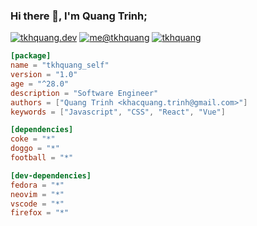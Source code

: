 ### Hi there 👋, I'm Quang Trinh;

[![tkhquang.dev](https://img.shields.io/static/v1?label=tkhquang.dev&message=%20&color=cyan&logo=&style=flat-square&logoColor=white)](https://tkhquang.dev)
[![me@tkhquang](https://img.shields.io/static/v1?label=me@tkhquang&message=%20&color=red&logo=gmail&style=flat-square&logoColor=white)](mailto:khacquang.trinh@gmail.com)
[![tkhquang](https://komarev.com/ghpvc/?username=tkhquang)](https://github.com/tkhquang)


```Cargo.toml
[package]
name = "tkhquang_self"
version = "1.0"
age = "^28.0"
description = "Software Engineer"
authors = ["Quang Trinh <khacquang.trinh@gmail.com>"]
keywords = ["Javascript", "CSS", "React", "Vue"]

[dependencies]
coke = "*"
doggo = "*"
football = "*"

[dev-dependencies]
fedora = "*"
neovim = "*"
vscode = "*"
firefox = "*"
```
